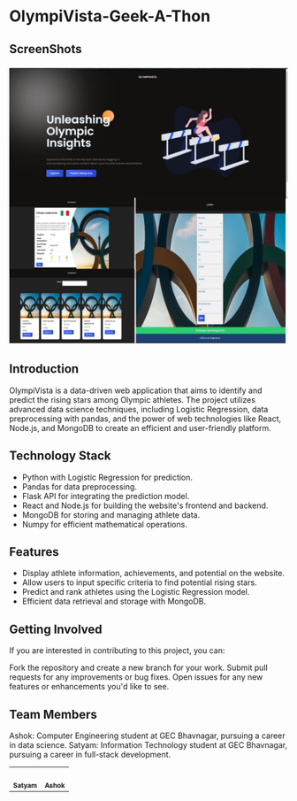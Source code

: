 # OlympiVista-Geek-A-Thon

## ScreenShots

<img src="https://github.com/SatyamKharote/OlympiVista-Geek-A-Thon/blob/master/uploads/olympivista_screenshot.jpg"  alt=""/>

## Introduction

OlympiVista is a data-driven web application that aims to identify and predict the rising stars among Olympic athletes. The project utilizes advanced data science techniques, including Logistic Regression, data preprocessing with pandas, and the power of web technologies like React, Node.js, and MongoDB to create an efficient and user-friendly platform.

## Technology Stack

- Python with Logistic Regression for prediction.
- Pandas for data preprocessing.
- Flask API for integrating the prediction model.
- React and Node.js for building the website's frontend and backend.
- MongoDB for storing and managing athlete data.
- Numpy for efficient mathematical operations.

## Features

- Display athlete information, achievements, and potential on the website.
- Allow users to input specific criteria to find potential rising stars.
- Predict and rank athletes using the Logistic Regression model.
- Efficient data retrieval and storage with MongoDB.

## Getting Involved

If you are interested in contributing to this project, you can:

Fork the repository and create a new branch for your work.
Submit pull requests for any improvements or bug fixes.
Open issues for any new features or enhancements you'd like to see.

## Team Members

Ashok: Computer Engineering student at GEC Bhavnagar, pursuing a career in data science.
Satyam: Information Technology student at GEC Bhavnagar, pursuing a career in full-stack development.

<table>
  <tr>
    <td align="center"><a href="https://github.com/SatyamKharote"><img src="https://avatars.githubusercontent.com/u/76524273?v=4" width="100px;" alt=""/><br /><sub><b>Satyam</b></sub></a></td>
    <td align="center"><a href="https://github.com/Ashokmevada"><img src="https://media.licdn.com/dms/image/D4D03AQFJxXXB1KTpjA/profile-displayphoto-shrink_800_800/0/1682404649362?e=1696464000&v=beta&t=Gz5GQrj3L1OM8YJKJWbJmTEifvBM8-I55jNFka6LS8I" width="100px;" alt=""/><br /><sub><b>Ashok</b></sub></a></td>
  </tr>
</table>


